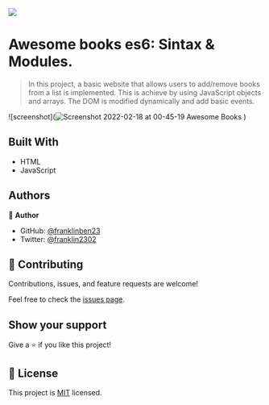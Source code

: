 ![](https://img.shields.io/badge/Microverse-blueviolet)

# Awesome books es6: Sintax & Modules.

> In this project, a basic website that allows users to add/remove books from a list is implemented. This is achieve  by using JavaScript objects and arrays. The DOM is modified dynamically and add basic events.

![screenshot](![Screenshot 2022-02-18 at 00-45-19 Awesome Books](https://user-images.githubusercontent.com/68623189/154619322-54a2d987-8f7c-4846-820c-e1a7ea674897.png)
)

## Built With

- HTML
- JavaScript

## Authors

👤 **Author**

- GitHub: [@franklinben23](https://github.com/franklinben23)
- Twitter: [@franklin2302](https://twitter.com/franklin2302)

## 🤝 Contributing

Contributions, issues, and feature requests are welcome!

Feel free to check the [issues page](../../issues/).

## Show your support

Give a ⭐️ if you like this project!

## 📝 License

This project is [MIT](./MIT.md) licensed.


